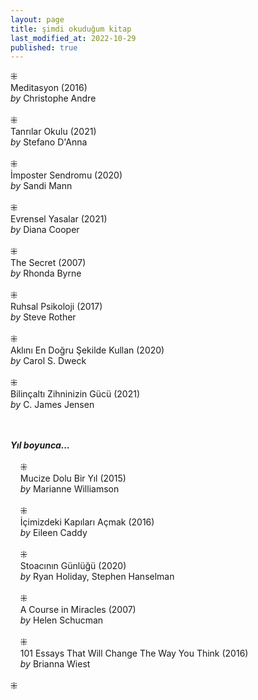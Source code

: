 ```yaml
---
layout: page  
title: şimdi okuduğum kitap  
last_modified_at: 2022-10-29
published: true  
---
```


⁜  
Meditasyon (2016)  
<i>by</i> Christophe Andre  
<br />
⁜  
Tanrılar Okulu (2021)  
<i>by</i> Stefano D'Anna  
<br />
⁜  
İmposter Sendromu (2020)  
<i>by</i> Sandi Mann  
<br />
⁜  
Evrensel Yasalar (2021)  
<i>by</i> Diana Cooper  
<br />
⁜  
The Secret (2007)  
<i>by</i> Rhonda Byrne  
<br />
⁜  
Ruhsal Psikoloji (2017)  
<i>by</i> Steve Rother  
<br />
⁜  
Aklını En Doğru Şekilde Kullan  (2020)  
<i>by</i> Carol S. Dweck    
<br />
⁜  
Bilinçaltı Zihninizin Gücü (2021)  
<i>by</i> C. James Jensen  
<br />
&nbsp;  

<i><b>Yıl boyunca...</b></i>  
<br />
&nbsp; &nbsp; ⁜  
&nbsp; &nbsp; Mucize Dolu Bir Yıl (2015)  
&nbsp; &nbsp; <i>by</i> Marianne Williamson  
<br />
&nbsp; &nbsp; ⁜    
&nbsp; &nbsp; İçimizdeki Kapıları Açmak (2016)  
&nbsp; &nbsp; <i>by</i> Eileen Caddy  
<br />
&nbsp; &nbsp; ⁜  
&nbsp; &nbsp; Stoacının Günlüğü (2020)  
&nbsp; &nbsp; <i>by</i> Ryan Holiday, Stephen Hanselman  
<br />
&nbsp; &nbsp; ⁜  
&nbsp; &nbsp; A Course in Miracles (2007)  
&nbsp; &nbsp; <i>by</i> Helen Schucman    
<br />
&nbsp; &nbsp; ⁜  
&nbsp; &nbsp; 101 Essays That Will Change The Way You Think (2016)  
&nbsp; &nbsp; <i>by</i> Brianna Wiest  
<br />
⁜  
 
